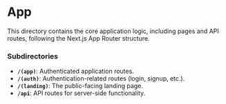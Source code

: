 # App

This directory contains the core application logic, including pages and API routes, following the Next.js App Router structure.

### **Subdirectories**

- **`/(app)`**: Authenticated application routes.
- **`/(auth)`**: Authentication-related routes (login, signup, etc.).
- **`/(landing)`**: The public-facing landing page.
- **`/api`**: API routes for server-side functionality.
